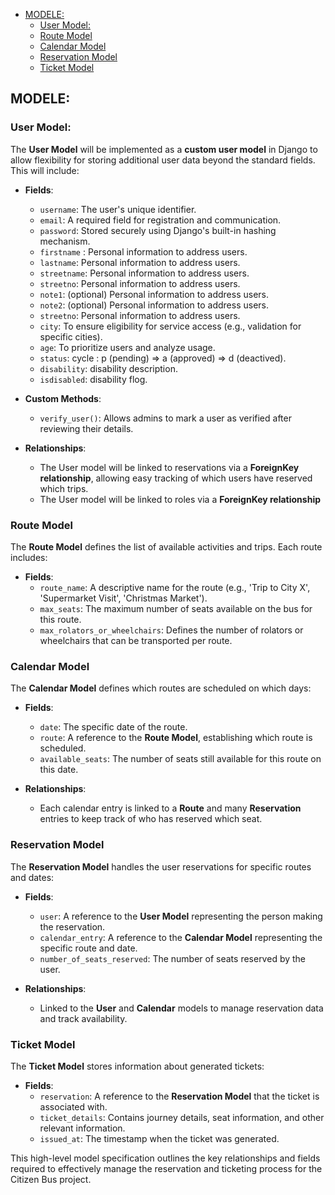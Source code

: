 <!-- TOC -->
  - [MODELE:](#modele)
    - [User Model:](#user-model)
    - [Route Model](#route-model)
    - [Calendar Model](#calendar-model)
    - [Reservation Model](#reservation-model)
    - [Ticket Model](#ticket-model)
<!-- TOC END -->
 

## MODELE:


### User Model:
 

The **User Model** will be implemented as a **custom user model** in Django to allow flexibility for storing additional user data beyond the standard fields. This will include:

- **Fields**:

  - `username`: The user's unique identifier.
  - `email`: A required field for registration and communication.
  - `password`: Stored securely using Django's built-in hashing mechanism.
  - `firstname`  : Personal information to address users.
  - `lastname`: Personal information to address users.
  - `streetname`: Personal information to address users.
  - `streetno`: Personal information to address users.
  - `note1`: (optional) Personal information to address users.
  - `note2`: (optional) Personal information to address users.
  - `streetno`: Personal information to address users.
  - `city`: To ensure eligibility for service access (e.g., validation for specific cities).
  - `age`: To prioritize users and analyze usage.
  - `status`: cycle : p (pending) => a (approved) => d (deactived).
  - `disability`: disability description.
  - `isdisabled`: disability flog.

- **Custom Methods**:

  - `verify_user()`: Allows admins to mark a user as verified after reviewing their details.

- **Relationships**:

  - The User model will be linked to reservations via a **ForeignKey relationship**, allowing easy tracking of which users have reserved which trips.
  - The User model will be linked to roles via a **ForeignKey relationship**

### Route Model

The **Route Model** defines the list of available activities and trips. Each route includes:

- **Fields**:
  - `route_name`: A descriptive name for the route (e.g., 'Trip to City X', 'Supermarket Visit', 'Christmas Market').
  - `max_seats`: The maximum number of seats available on the bus for this route.
  - `max_rolators_or_wheelchairs`: Defines the number of rolators or wheelchairs that can be transported per route.

### Calendar Model

The **Calendar Model** defines which routes are scheduled on which days:

- **Fields**:

  - `date`: The specific date of the route.
  - `route`: A reference to the **Route Model**, establishing which route is scheduled.
  - `available_seats`: The number of seats still available for this route on this date.

- **Relationships**:

  - Each calendar entry is linked to a **Route** and many **Reservation** entries to keep track of who has reserved which seat.

### Reservation Model

The **Reservation Model** handles the user reservations for specific routes and dates:

- **Fields**:

  - `user`: A reference to the **User Model** representing the person making the reservation.
  - `calendar_entry`: A reference to the **Calendar Model** representing the specific route and date.
  - `number_of_seats_reserved`: The number of seats reserved by the user.

- **Relationships**:

  - Linked to the **User** and **Calendar** models to manage reservation data and track availability.

### Ticket Model

The **Ticket Model** stores information about generated tickets:

- **Fields**:
  - `reservation`: A reference to the **Reservation Model** that the ticket is associated with.
  - `ticket_details`: Contains journey details, seat information, and other relevant information.
  - `issued_at`: The timestamp when the ticket was generated.

This high-level model specification outlines the key relationships and fields required to effectively manage the reservation and ticketing process for the Citizen Bus project.

